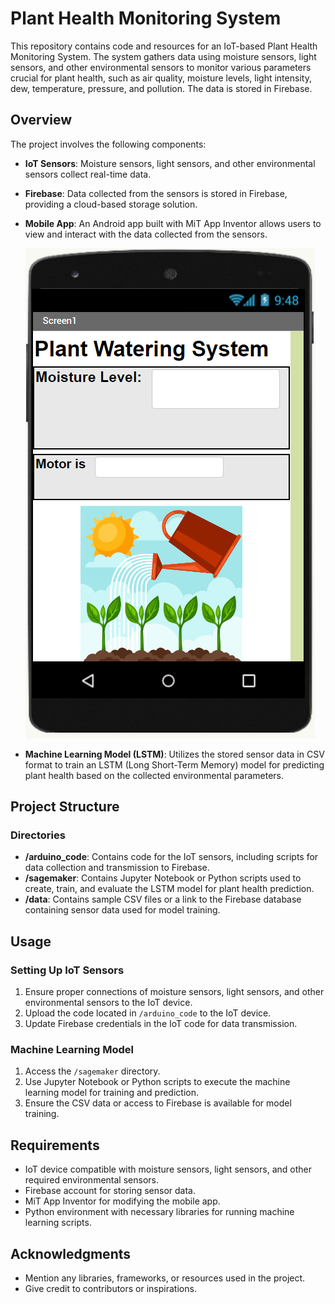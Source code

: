 # Plant Health Monitoring System

This repository contains code and resources for an IoT-based Plant Health Monitoring System. The system gathers data using moisture sensors, light sensors, and other environmental sensors to monitor various parameters crucial for plant health, such as air quality, moisture levels, light intensity, dew, temperature, pressure, and pollution. The data is stored in Firebase.

## Overview

The project involves the following components:

- **IoT Sensors**: Moisture sensors, light sensors, and other environmental sensors collect real-time data.
- **Firebase**: Data collected from the sensors is stored in Firebase, providing a cloud-based storage solution.
- **Mobile App**: An Android app built with MiT App Inventor allows users to view and interact with the data collected from the sensors.

  ![1704381687212](image/README/1704381687212.png)
- **Machine Learning Model (LSTM)**: Utilizes the stored sensor data in CSV format to train an LSTM (Long Short-Term Memory) model for predicting plant health based on the collected environmental parameters.

## Project Structure

### Directories

- **/arduino_code**: Contains code for the IoT sensors, including scripts for data collection and transmission to Firebase.
- **/sagemaker**: Contains Jupyter Notebook or Python scripts used to create, train, and evaluate the LSTM model for plant health prediction.
- **/data**: Contains sample CSV files or a link to the Firebase database containing sensor data used for model training.

## Usage

### Setting Up IoT Sensors

1. Ensure proper connections of moisture sensors, light sensors, and other environmental sensors to the IoT device.
2. Upload the code located in `/arduino_code` to the IoT device.
3. Update Firebase credentials in the IoT code for data transmission.

### Machine Learning Model

1. Access the `/sagemaker` directory.
2. Use Jupyter Notebook or Python scripts to execute the machine learning model for training and prediction.
3. Ensure the CSV data or access to Firebase is available for model training.

## Requirements

- IoT device compatible with moisture sensors, light sensors, and other required environmental sensors.
- Firebase account for storing sensor data.
- MiT App Inventor for modifying the mobile app.
- Python environment with necessary libraries for running machine learning scripts.

## Acknowledgments

- Mention any libraries, frameworks, or resources used in the project.
- Give credit to contributors or inspirations.
